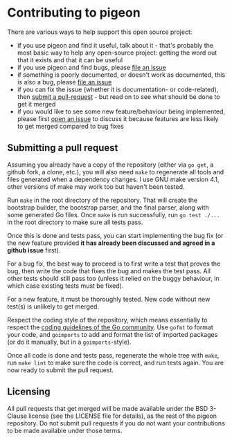# Contributing to pigeon

There are various ways to help support this open source project:

* if you use pigeon and find it useful, talk about it - that's probably the most basic way to help any open-source project: getting the word out that it exists and that it can be useful
* if you use pigeon and find bugs, please [file an issue][0]
* if something is poorly documented, or doesn't work as documented, this is also a bug, please [file an issue][0]
* if you can fix the issue (whether it is documentation- or code-related), then [submit a pull-request][1] - but read on to see what should be done to get it merged
* if you would like to see some new feature/behaviour being implemented, please first [open an issue][0] to discuss it because features are less likely to get merged compared to bug fixes

## Submitting a pull request

Assuming you already have a copy of the repository (either via `go get`, a github fork, a clone, etc.), you will also need `make` to regenerate all tools and files generated when a dependency changes. I use GNU make version 4.1, other versions of make may work too but haven't been tested.

Run `make` in the root directory of the repository. That will create the bootstrap builder, the bootstrap parser, and the final parser, along with some generated Go files. Once `make` is run successfully, run `go test ./...` in the root directory to make sure all tests pass.

Once this is done and tests pass, you can start implementing the bug fix (or the new feature provided **it has already been discussed and agreed in a github issue** first).

For a bug fix, the best way to proceed is to first write a test that proves the bug, then write the code that fixes the bug and makes the test pass. All other tests should still pass too (unless it relied on the buggy behaviour, in which case existing tests must be fixed).

For a new feature, it must be thoroughly tested. New code without new test(s) is unlikely to get merged.

Respect the coding style of the repository, which means essentially to respect the [coding guidelines of the Go community][2]. Use `gofmt` to format your code, and `goimports` to add and format the list of imported packages (or do it manually, but in a `goimports`-style).

Once all code is done and tests pass, regenerate the whole tree with `make`, run `make lint` to make sure the code is correct, and run tests again. You are now ready to submit the pull request.

## Licensing

All pull requests that get merged will be made available under the BSD 3-Clause license (see the LICENSE file for details), as the rest of the pigeon repository. Do not submit pull requests if you do not want your contributions to be made available under those terms.

[0]: https://github.com/mna/pigeon/issues/new
[1]: https://github.com/mna/pigeon/pulls
[2]: https://github.com/golang/go/wiki/CodeReviewComments
